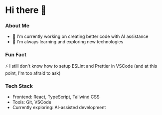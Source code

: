 # Hi there 👋

### About Me
- 🔭 I'm currently working on creating better code with AI assistance
- 🌱 I'm always learning and exploring new technologies

### Fun Fact
⚡ I still don't know how to setup ESLint and Prettier in VSCode (and at this point, I'm too afraid to ask)

### Tech Stack
- Frontend: React, TypeScript, Tailwind CSS
- Tools: Git, VSCode
- Currently exploring: AI-assisted development

